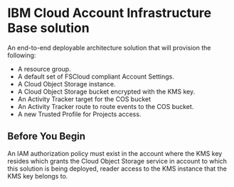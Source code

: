 # IBM Cloud Account Infrastructure Base solution

An end-to-end deployable architecture solution that will provision the following:
- A resource group.
- A default set of FSCloud compliant Account Settings.
- A Cloud Object Storage instance.
- A Cloud Object Storage bucket encrypted with the KMS key.
- An Activity Tracker target for the COS bucket
- An Activity Tracker route to route events to the COS bucket.
- A new Trusted Profile for Projects access.

## Before You Begin
An IAM authorization policy must exist in the account where the KMS key resides which grants the Cloud Object Storage service in account to which this solution is being deployed, reader access to the KMS instance that the KMS key belongs to.
